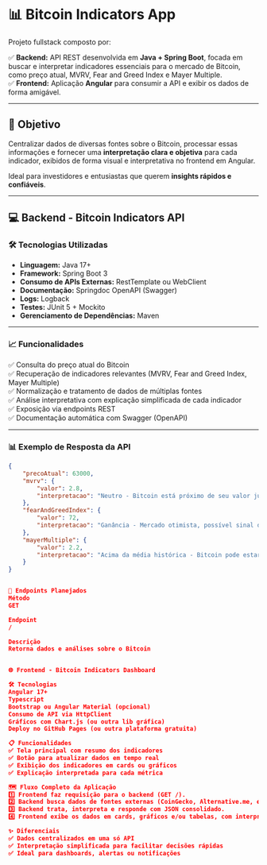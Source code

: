 # 📊 Bitcoin Indicators App

Projeto fullstack composto por:

✅ **Backend:** API REST desenvolvida em **Java + Spring Boot**, focada em buscar e interpretar indicadores essenciais para o mercado de Bitcoin, como preço atual, MVRV, Fear and Greed Index e Mayer Multiple.  
✅ **Frontend:** Aplicação **Angular** para consumir a API e exibir os dados de forma amigável.

---

## 📌 Objetivo

Centralizar dados de diversas fontes sobre o Bitcoin, processar essas informações e fornecer uma **interpretação clara e objetiva** para cada indicador, exibidos de forma visual e interpretativa no frontend em Angular.

Ideal para investidores e entusiastas que querem **insights rápidos e confiáveis**.

---

## 💻 Backend - Bitcoin Indicators API

### 🛠️ Tecnologias Utilizadas

- **Linguagem:** Java 17+
- **Framework:** Spring Boot 3
- **Consumo de APIs Externas:** RestTemplate ou WebClient
- **Documentação:** Springdoc OpenAPI (Swagger)
- **Logs:** Logback
- **Testes:** JUnit 5 + Mockito
- **Gerenciamento de Dependências:** Maven

---

### 📈 Funcionalidades

✅ Consulta do preço atual do Bitcoin  
✅ Recuperação de indicadores relevantes (MVRV, Fear and Greed Index, Mayer Multiple)  
✅ Normalização e tratamento de dados de múltiplas fontes  
✅ Análise interpretativa com explicação simplificada de cada indicador  
✅ Exposição via endpoints REST  
✅ Documentação automática com Swagger (OpenAPI)

---

### 📊 Exemplo de Resposta da API

```json
{
    "precoAtual": 63000,
    "mvrv": {
        "valor": 2.8,
        "interpretacao": "Neutro - Bitcoin está próximo de seu valor justo"
    },
    "fearAndGreedIndex": {
        "valor": 72,
        "interpretacao": "Ganância - Mercado otimista, possível sinal de alta especulativa"
    },
    "mayerMultiple": {
        "valor": 2.2,
        "interpretacao": "Acima da média histórica - Bitcoin pode estar sobrevalorizado"
    }
}


🔗 Endpoints Planejados
Método
GET

Endpoint
/

Descrição
Retorna dados e análises sobre o Bitcoin


🌐 Frontend - Bitcoin Indicators Dashboard

🛠️ Tecnologias
Angular 17+
Typescript
Bootstrap ou Angular Material (opcional)
Consumo de API via HttpClient
Gráficos com Chart.js (ou outra lib gráfica)
Deploy no GitHub Pages (ou outra plataforma gratuita)

📋 Funcionalidades
✅ Tela principal com resumo dos indicadores
✅ Botão para atualizar dados em tempo real
✅ Exibição dos indicadores em cards ou gráficos
✅ Explicação interpretada para cada métrica

🗺️ Fluxo Completo da Aplicação
1️⃣ Frontend faz requisição para o backend (GET /).
2️⃣ Backend busca dados de fontes externas (CoinGecko, Alternative.me, etc).
3️⃣ Backend trata, interpreta e responde com JSON consolidado.
4️⃣ Frontend exibe os dados em cards, gráficos e/ou tabelas, com interpretações amigáveis.

✨ Diferenciais
✅ Dados centralizados em uma só API
✅ Interpretação simplificada para facilitar decisões rápidas
✅ Ideal para dashboards, alertas ou notificações
